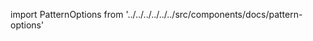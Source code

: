 
import PatternOptions from '../../../../../../src/components/docs/pattern-options'

<PatternOptions pattern='aaron' />

